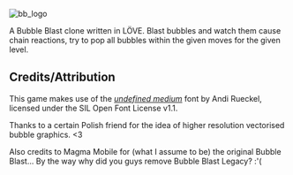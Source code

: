 ![bb_logo](https://user-images.githubusercontent.com/60856959/202015703-56835e67-fba1-4a9f-bd01-0b569e147f59.png)

A Bubble Blast clone written in LÖVE. Blast bubbles and watch them cause chain reactions, try to pop all bubbles within the given moves for the given level.

## Credits/Attribution
This game makes use of the [*undefined medium*](https://undefined-medium.com/) font by Andi Rueckel, licensed under the SIL Open Font License v1.1.

Thanks to a certain Polish friend for the idea of higher resolution vectorised bubble graphics. <3

Also credits to Magma Mobile for (what I assume to be) the original Bubble Blast... By the way why did you guys remove Bubble Blast Legacy? :'(
